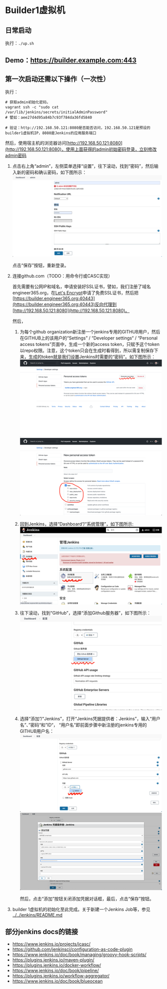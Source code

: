 # Builder1虚拟机

## 日常启动

  执行：`./up.sh`

## Demo：https://builder.example.com:443

## 第一次启动还需以下操作（一次性）

  执行：
  ```shell
  # 获取admin初始化密码，
  vagrant ssh -c "sudo cat /var/lib/jenkins/secrets/initialAdminPassword"
  # 譬如：aee27d4d95a84b7c93f784da36fd5840

  # 验证：http://192.168.50.121:8080是否能否访问，192.168.50.121是预设的builder1虚拟机IP，8080是Jenkins的应用服务端口
  ```

  然后，使用宿主机的浏览器访问[http://192.168.50.121:8080](http://192.168.50.121:8080)，使用上面获得的admin初始密码登录，立刻修改admin密码
  
  1. 点击右上角“admin”，左侧菜单选择“设置”，往下滚动，找到“密码”，然后输入新的密码和确认密码，如下图所示：
     <img src="./image/init_admin_password.png" alt="image"/>
   
     点击“保存”按钮，重新登录。

  2. 连接github.com（TODO：用命令行或CASC实现）
   
     首先需要有公网IP和域名，申请安装好SSL证书，譬如，我们注册了域名 engineer365.org，在[Let's Encrypt](https://letsencrypt.org/)申请了免费SSL证书，然后把[https://builder.engineer365.org:40443](https://builder.engineer365.org:40443)反向代理到[http://192.168.50.121:8080](http://192.168.50.121:8080)。

     然后，

     1. 为每个github organization新注册一个jenkins专用的GITHUB用户，然后在GITHUB上的该用户的“Settings” / “Developer settings“ / “Personal access tokens”页面中，生成一个新的access token，只赋予这个token以repo权限。注意，这个token只会在生成时看得到，所以需复制保存下来，生成的token就是我们设置Jenkins时需要的“密码”。如下图所示：
        <img src="./image/generate_github_token_1.png" alt="image"/>
        <img src="./image/generate_github_token_2.png" alt="image"/>

     2. 回到Jenkins，选择“Dashboard”/“系统管理”，如下图所示:
        <img src="./image/sys_management_menu.png" alt="image"/>
     
     3. 往下滚动，找到“GitHub”，选择“添加Github服务器”，如下图所示：
        <img src="./image/sys_add_github_server_1.png" alt="image"/>
     
     4. 选择“添加”/“Jenkins”，打开“Jenkins凭据提供者：Jenkins”，输入“用户名”、”密码“和”ID“，
        “用户名”即前面步骤中新注册的jenkins专用的GITHUB用户名：
        <img src="./image/sys_add_github_server_2.png" alt="image"/>
        <img src="./image/sys_add_github_server_3.png" alt="image"/>

        然后，点击“添加”按钮关闭添加凭据对话框，最后，点击“保存”按钮。

  3. builder 1虚拟机的初始化至此完成。关于新建一个Jenkins Job等，参见 [../../jenkins/README.md](../../jenkins/README.md)

## 部分jenkins docs的链接
  - https://www.jenkins.io/projects/jcasc/
  - https://github.com/jenkinsci/configuration-as-code-plugin
  - https://www.jenkins.io/doc/book/managing/groovy-hook-scripts/
  - https://plugins.jenkins.io/maven-plugin/
  - https://plugins.jenkins.io/docker-workflow/
  - https://www.jenkins.io/doc/book/pipeline/
  - https://plugins.jenkins.io/workflow-aggregator/
  - https://www.jenkins.io/doc/book/blueocean

